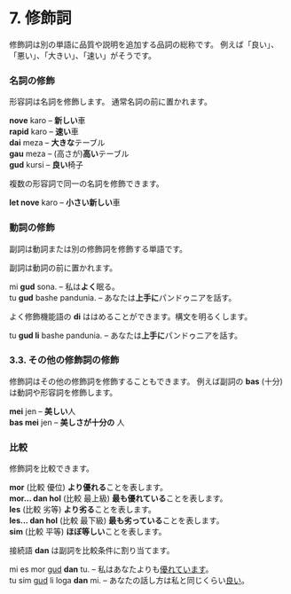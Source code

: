 
# 7. 修飾詞

修飾詞は別の単語に品質や説明を追加する品詞の総称です。
例えば「良い」、「悪い」、「大きい」、「速い」がそうです。

### 名詞の修飾

形容詞は名詞を修飾します。
通常名詞の前に置かれます。

**nove** karo
– **新しい**車  
**rapid** karo
– **速い**車  
**dai** meza
– **大きな**テーブル  
**gau** meza
– (高さが)**高い**テーブル  
**gud** kursi
– **良い**椅子

複数の形容詞で同一の名詞を修飾できます。

**let nove** karo
– **小さい新しい**車

### 動詞の修飾

副詞は動詞または別の修飾詞を修飾する単語です。

副詞は動詞の前に置かれます。

mi **gud** sona.
– 私は**よく**眠る。  
tu **gud** bashe pandunia.
– あなたは**上手に**パンドゥニアを話す。

よく修飾機能語の **di** ははめることができます。構文を明るくします。

tu **gud li** bashe pandunia.
– あなたは**上手に**パンドゥニアを話す。

### 3.3. その他の修飾詞の修飾

修飾詞はその他の修飾詞を修飾することもできます。
例えば副詞の
**bas**
(十分) は動詞や形容詞を修飾します。

**mei** jen
– **美しい**人  
**bas mei** jen
– **美しさが十分の** 人


### 比較

修飾詞を比較できます。

**mor**
(比較 優位) **より優れる**ことを表します。  
**mor... dan hol**
(比較 最上級) **最も優れている**ことを表します。  
**les**
(比較 劣等) **より劣る**ことを表します。  
**les... dan hol**
(比較 最下級) **最も劣っている**ことを表します。  
**sim**
(比較 平等) **ほぼ等しい**ことを表します。

接続語
**dan**
は副詞を比較条件に割り当てます。

mi es mor <u>gud</u> **dan** tu.
– 私はあなたよりも<u>優れています</u>。  
tu sim <u>gud</u> li loga **dan** mi.
– あなたの話し方は私と同じくらい<u>良い</u>。

